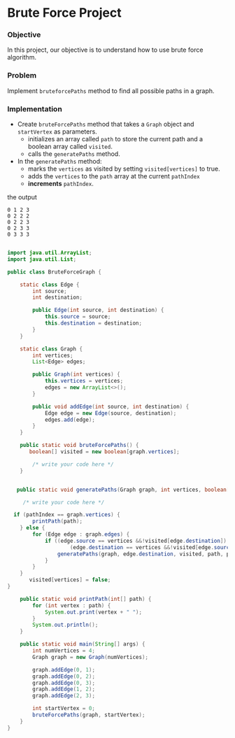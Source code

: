 # Brute Force Project


### Objective

In this project, our objective is to understand how to use brute force algorithm.


### Problem


Implement `bruteforcePaths` method to find all possible paths in a graph.

### Implementation

* Create `bruteForcePaths` method that takes a `Graph` object and `startVertex` as parameters.
   *  initializes an array called `path` to store the current path and a boolean array called `visited`.
   *  calls the `generatePaths` method.
* In the `generatePaths` method:
     *  marks the `vertices` as visited by setting `visited[vertices]` to true.
     *  adds the `vertices` to the `path` array at the current `pathIndex`
     *   **increments** `pathIndex`.

the output
  ```
0 1 2 3 
0 2 2 2 
0 2 2 3 
0 2 3 3 
0 3 3 3 
 ```

```java

import java.util.ArrayList;
import java.util.List;

public class BruteForceGraph {

    static class Edge {
        int source;
        int destination;

        public Edge(int source, int destination) {
            this.source = source;
            this.destination = destination;
        }
    }

    static class Graph {
        int vertices;
        List<Edge> edges;

        public Graph(int vertices) {
            this.vertices = vertices;
            edges = new ArrayList<>();
        }

        public void addEdge(int source, int destination) {
            Edge edge = new Edge(source, destination);
            edges.add(edge);
        }
    }

    public static void bruteForcePaths() {
       boolean[] visited = new boolean[graph.vertices];

        /* write your code here */
    }


   public static void generatePaths(Graph graph, int vertices, boolean[] visited, int[] path, int pathIndex) {

     /* write your code here */

  if (pathIndex == graph.vertices) {
        printPath(path);
    } else {
        for (Edge edge : graph.edges) {
            if ((edge.source == vertices &&!visited[edge.destination]) ||
                    (edge.destination == vertices &&!visited[edge.source])) {
                generatePaths(graph, edge.destination, visited, path, pathIndex);
            }
        }
    }
       visited[vertices] = false;
}

    public static void printPath(int[] path) {
        for (int vertex : path) {
            System.out.print(vertex + " ");
        }
        System.out.println();
    }

    public static void main(String[] args) {
        int numVertices = 4;
        Graph graph = new Graph(numVertices);

        graph.addEdge(0, 1);
        graph.addEdge(0, 2);
        graph.addEdge(0, 3);
        graph.addEdge(1, 2);
        graph.addEdge(2, 3);

        int startVertex = 0;
        bruteForcePaths(graph, startVertex);
    }
}


```
